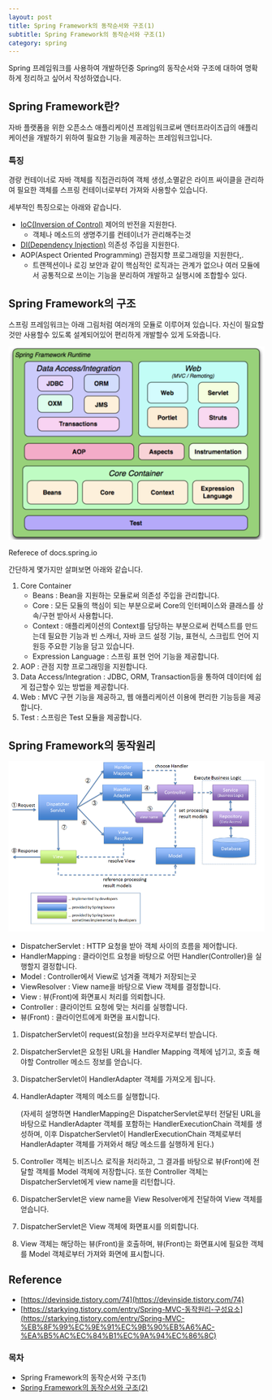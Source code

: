 ```yaml
---
layout: post
title: Spring Framework의 동작순서와 구조(1)
subtitle: Spring Framework의 동작순서와 구조(1)
category: spring
---
```


Spring 프레임워크를 사용하여 개발하던중 Spring의 동작순서와 구조에 대하여 명확하게 정리하고 싶어서 작성하였습니다.

## Spring Framework란?

자바 플랫폼을 위한 오픈소스 애플리케이션 프레임워크로써 앤터프라이즈급의 애플리케이션을 개발하기 위하여 필요한 기능을 제공하는 프레임워크입니다.

### 특징

경량 컨테이너로 자바 객체를 직접관리하여 객체 생성,소멸같은 라이프 싸이클을 관리하여 필요한 객체를 스프링 컨테이너로부터 가져와 사용할수 있습니다.

세부적인 특징으로는 아래와 같습니다.

- [IoC(Inversion of Control)](https://pandamun.github.io/post/IoC(Inversion-of-Control)) 제어의 반전을 지원한다.
    - 객체나 메소드의 생명주기를 컨테이너가 관리해주는것
- [DI(Dependency Injection)](https://pandamun.github.io/post/IoC(Inversion-of-Control)) 의존성 주입을 지원한다.
- AOP(Aspect Oriented Programming) 관점지향 프로그래밍을 지원한다,.
    - 트랜젝션이나 로깅 보안과 같이 핵심적인 로직과는 관계가 없으나 여러 모듈에서 공통적으로 쓰이는 기능을 분리하여 개발하고 실행시에 조합할수 있다.

## Spring Framework의 구조

스프링 프레임워크는 아래 그림처럼 여러개의 모듈로 이루어져 있습니다. 자신이 필요할것만 사용할수 있도록 설계되어있어 편리하게 개발할수 있게 도와줍니다.

![Structure_of_Spring_Framework.png](/img/post/Structure_of_Spring_Framework.png)

 Referece of docs.spring.io

간단하게 몇가지만 살펴보면 아래와 같습니다.

1. Core Container
    - Beans : Bean을 지원하는 모듈로써 의존성 주입을 관리합니다.
    - Core : 모든 모듈의 핵심이 되는 부분으로써 Core의 인터페이스와 클래스를 상속/구현 받아서 사용합니다.
    - Context : 애플리케이션의 Context를 담당하는 부분으로써 컨텍스트를 만드는데 필요한 기능과 빈 스캐너, 자바 코드 설정 기능, 표현식, 스크립트 언어 지원등 주요한 기능을 담고 있습니다.
    - Expression Language : 스프링 표현 언어 기능을 제공합니다.
2. AOP : 관점 지향 프로그래밍을 지원합니다.
3. Data Access/Integration : JDBC, ORM, Transaction등을 통하여 데이터에 쉽게 접근할수 있는 방법을 제공합니다.
4. Web : MVC 구현 기능을 제공하고, 웹 애플리케이션 이용에 편리한 기능등을 제공합니다.
5. Test : 스프링은 Test 모듈을 제공합니다.

## Spring Framework의 동작원리

![Order_of_Spring_Framework.png](/img/post/Order_of_Spring_Framework.png)

- DispatcherServlet : HTTP 요청을 받아 객체 사이의 흐름을 제어합니다.
- HandlerMapping : 클라이언트 요청을 바탕으로 어떤 Handler(Controller)을 실행할지 결정합니다.
- Model : Controller에서 View로 넘겨줄 객체가 저장되는곳
- ViewResolver : View name을 바탕으로 View 객체를 결정합니다.
- View : 뷰(Front)에 화면표시 처리를 의뢰합니다.
- Controller : 클라이언트 요청에 맞는 처리를 실행합니다.
- 뷰(Front) : 클라이언트에게 화면을 표시합니다.

1. DispatcherServlet이 request(요청)을 브라우저로부터  받습니다.
2. DispatcherServlet은 요청된 URL을 Handler Mapping 객체에 넘기고, 호출 해야할 Controller 메소드 정보를 얻습니다.
3. DispatcherServlet이 HandlerAdapter 객체를 가져오게 됩니다.
4. HandlerAdapter 객체의 메소드를 실행합니다.

    (자세히 설명하면 HandlerMapping은 DispatcherServlet로부터 전달된 URL을 바탕으로 HandlerAdapter 객체를 포함하는 HandlerExecutionChain 객체를 생성하며, 이후 DispatcherServlet이 HandlerExecutionChain 객체로부터 HandlerAdapter 객체를 가져와서 해당 메소드를 실행하게 된다.)

5. Controller 객체는 비즈니스 로직을 처리하고, 그 결과를 바탕으로 뷰(Front)에 전달할 객체를 Model 객체에 저장합니다. 또한 Controller 객체는 DispatcherServlet에게 view name을 리턴합니다.
6. DispatcherServlet은 view name을 View Resolver에게 전달하여 View 객체를 얻습니다.
7. DispatcherServlet은 View 객체에 화면표시를 의뢰합니다.
8. View 객체는 해당하는 뷰(Front)을 호출하며, 뷰(Front)는 화면표시에 필요한 객체를 Model 객체로부터 가져와 화면에 표시합니다.

## Reference

- [https://devinside.tistory.com/74](https://devinside.tistory.com/74)
- [https://starkying.tistory.com/entry/Spring-MVC-동작원리-구성요소](https://starkying.tistory.com/entry/Spring-MVC-%EB%8F%99%EC%9E%91%EC%9B%90%EB%A6%AC-%EA%B5%AC%EC%84%B1%EC%9A%94%EC%86%8C)


### 목차
- Spring Framework의 동작순서와 구조(1)
- [Spring Framework의 동작순서와 구조(2)](https://pandamun.github.io/post/springframework(2))
